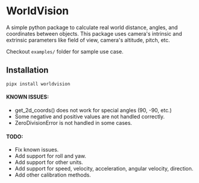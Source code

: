 # WorldVision

A simple python package to calculate real world distance, angles, and coordinates between objects. This package uses camera's intrinsic and extrinsic parameters like field of view, camera's altitude, pitch, etc.

Checkout `examples/` folder for sample use case.

## Installation

`pipx install worldvision`

#### KNOWN ISSUES:
- get_2d_coords() does not work for special angles (90, -90, etc.)
- Some negative and positive values are not handled correctly.
- ZeroDivisionError is not handled in some cases.

#### TODO:
- Fix known issues.
- Add support for roll and yaw.
- Add support for other units.
- Add support for speed, velocity, acceleration, angular velocity, direction.
- Add other calibration methods.